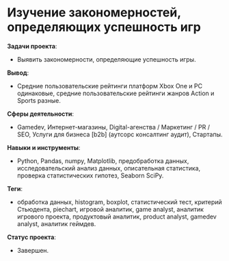 # Изучение закономерностей, определяющих успешность игр
__Задачи проекта__: 
* Выявить закономерности, определяющие успешность игры.

__Вывод__: 
* Средние пользовательские рейтинги платформ Xbox One и PC одинаковые, средние пользовательские рейтинги жанров Action и Sports разные.
 
__Сферы деятельности__: 
* Gamedev, Интернет-магазины, Digital-агенства / Маркетинг / PR / SEO, Услуги для бизнеса [b2b] (аутсорс консалтинг аудит), Стартапы.

__Навыки и инструменты__:
* Python, Pandas, numpy, Matplotlib, предобработка данных, исследовательский анализ данных, описательная статистика, проверка статистических гипотез, Seaborn SciPy.

__Теги__:
* обработка данных, histogram, boxplot, статистический тест, критерий Стьюдента, piechart, игровой аналитик, game analyst, аналитик игрового проекта, продуктовый аналитик, product analyst, gamedev analyst, аналитик геймдев.

__Статус проекта__: 
* Завершен.

